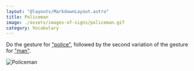 ```yaml
---
layout: "@layouts/MarkdownLayout.astro"
title: Policeman
image: ./assets/images-of-signs/policeman.gif
category: Vocabulary
---
```


Do the gesture for ["police"](./police),
followed by the second variation of the gesture for ["man"](./man#variation-2).

![Policeman](@signs/policeman.gif)
